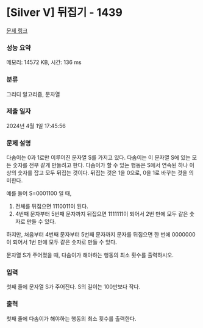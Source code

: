 # [Silver V] 뒤집기 - 1439 

[문제 링크](https://www.acmicpc.net/problem/1439) 

### 성능 요약

메모리: 14572 KB, 시간: 136 ms

### 분류

그리디 알고리즘, 문자열

### 제출 일자

2024년 4월 1일 17:45:56

### 문제 설명

<p>다솜이는 0과 1로만 이루어진 문자열 S를 가지고 있다. 다솜이는 이 문자열 S에 있는 모든 숫자를 전부 같게 만들려고 한다. 다솜이가 할 수 있는 행동은 S에서 연속된 하나 이상의 숫자를 잡고 모두 뒤집는 것이다. 뒤집는 것은 1을 0으로, 0을 1로 바꾸는 것을 의미한다.</p>

<p>예를 들어 S=0001100 일 때,</p>

<ol>
	<li>전체를 뒤집으면 1110011이 된다.</li>
	<li>4번째 문자부터 5번째 문자까지 뒤집으면 1111111이 되어서 2번 만에 모두 같은 숫자로 만들 수 있다.</li>
</ol>

<p>하지만, 처음부터 4번째 문자부터 5번째 문자까지 문자를 뒤집으면 한 번에 0000000이 되어서 1번 만에 모두 같은 숫자로 만들 수 있다.</p>

<p>문자열 S가 주어졌을 때, 다솜이가 해야하는 행동의 최소 횟수를 출력하시오.</p>

### 입력 

 <p>첫째 줄에 문자열 S가 주어진다. S의 길이는 100만보다 작다.</p>

### 출력 

 <p>첫째 줄에 다솜이가 해야하는 행동의 최소 횟수를 출력한다.</p>

